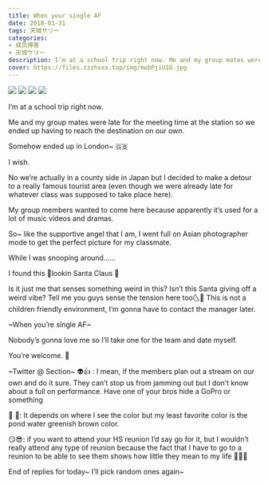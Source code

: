 ```yaml
---
title: When your single AF
date: 2018-01-31
tags: 天城サリー
categories: 
- 成员博客
- 天城サリー
description: I’m at a school trip right now. Me and my group mates were late for the meeting time at the station so we ended up having to reach the destination on our own. Somehow ended up in London~ 🇬🇧I wish. ...
cover: https://files.zzzhxxx.top/img/mobPjiU1O.jpg 
---
```

![](https://files.zzzhxxx.top/img/mobPjiU1O.jpg)
![](https://files.zzzhxxx.top/img/mob7EUGtQ.jpg)
![](https://files.zzzhxxx.top/img/mobgNqCXU.jpg)
![](https://files.zzzhxxx.top/img/mobta6Cy3.jpg)

I’m at a school trip right now. 

Me and my group mates were late for the meeting time at the station so we ended up having to reach the destination on our own. 

Somehow ended up in London~ 🇬🇧


I wish. 

No we’re actually in a county side in Japan but I decided to make a detour to a really famous tourist area (even though we were already late for whatever class was supposed to take place here). 

My group members wanted to come here because apparently it’s used for a lot of music videos and dramas. 

So~ like the supportive angel that I am, I went full on Asian photographer mode to get the perfect picture for my classmate. 




While I was snooping around......


I found this 🔞lookin Santa Claus 🎅 




Is it just me that senses something weird in this? Isn’t this Santa giving off a weird vibe? Tell me you guys sense the tension here too🌜🌛 This is not a children friendly environment, I’m gonna have to contact the manager later. 


~When you’re single AF~



Nobody’s gonna love me so I’ll take one for the team and date myself. 

You’re welcome. 🌹


~Twitter @ Section~
👽👍 : I mean, if the members plan out a stream on our own and do it sure. They can’t stop us from jamming out but I don’t know about a full on performance. Have one of your bros hide a GoPro or something

🐝 🐝: It depends on where I see the color but my least favorite color is the pond water greenish brown color. 


😏😎: if you want to attend your HS reunion I’d say go for it, but I wouldn’t really attend any type of reunion because the fact that I have to go to a reunion to be able to see them shows how little they mean to my life 🤷🏻‍♀️

End of replies for today~ I’ll pick random ones again~ 













